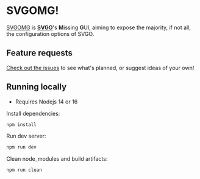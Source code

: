 # SVGOMG!

[SVGOMG](https://thorium.rocks/svgomg/) is **[SVGO](https://github.com/svg/svgo)**'s **M**issing **G**UI, aiming to expose the majority, if not all, the configuration options of SVGO.

## Feature requests

[Check out the issues](https://github.com/jakearchibald/svgomg/issues) to see what's planned, or suggest ideas of your own!

## Running locally

 - Requires Nodejs 14 or 16

Install dependencies:

```sh
npm install
```

Run dev server:

```sh
npm run dev
```

Clean node_modules and build artifacts:

```sh
npm run clean
```
